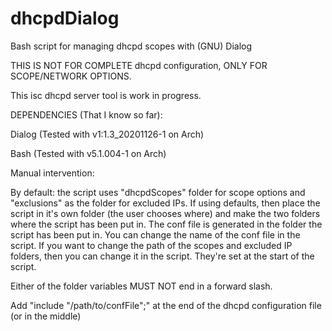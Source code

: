 # dhcpdDialog
Bash script for managing dhcpd scopes with (GNU) Dialog

THIS IS NOT FOR COMPLETE dhcpd configuration, ONLY FOR SCOPE/NETWORK OPTIONS.

This isc dhcpd server tool is work in progress.

DEPENDENCIES (That I know so far):

Dialog (Tested with v1:1.3_20201126-1 on Arch)

Bash (Tested with v5.1.004-1 on Arch)

Manual intervention:

By default: the script uses "dhcpdScopes" folder for scope options and "exclusions" as the folder for excluded IPs. If using defaults, then place the script in it's own folder (the user chooses where) and make the two folders where the script has been put in. The conf file is generated in the folder the script has been put in. You can change the name of the conf file in the script. If you want to change the path of the scopes and excluded IP folders, then you can change it in the script. They're set at the start of the script.

Either of the folder variables MUST NOT end in a forward slash.

Add "include "/path/to/confFile";" at the end of the dhcpd configuration file (or in the middle)
